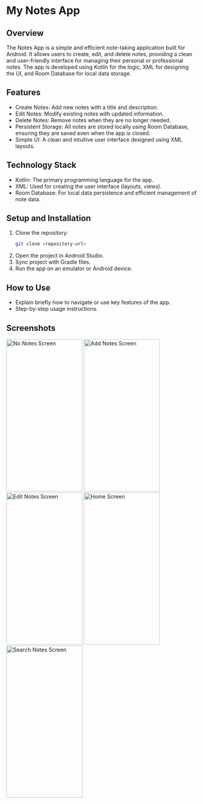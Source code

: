 # My Notes App

## Overview
The Notes App is a simple and efficient note-taking application built for Android. It allows users to create, edit, and delete notes, providing a clean and user-friendly interface for managing their personal or professional notes. The app is developed using Kotlin for the logic, XML for designing the UI, and Room Database for local data storage.

## Features
- Create Notes: Add new notes with a title and description.
- Edit Notes: Modify existing notes with updated information.
- Delete Notes: Remove notes when they are no longer needed.
- Persistent Storage: All notes are stored locally using Room Database, ensuring they are saved even when the app is closed.
- Simple UI: A clean and intuitive user interface designed using XML layouts.

## Technology Stack
- Kotlin: The primary programming language for the app.
- XML: Used for creating the user interface (layouts, views).
- Room Database: For local data persistence and efficient management of note data.

## Setup and Installation
1. Clone the repository:
    ```bash
    git clone <repository-url>
    ```
2. Open the project in Android Studio.
3. Sync project with Gradle files.
4. Run the app on an emulator or Android device.

## How to Use
- Explain briefly how to navigate or use key features of the app.
- Step-by-step usage instructions.

## Screenshots
<img src="https://github.com/user-attachments/assets/682b35d9-3207-4e94-bbc0-dc5ff5a0d8fc" width="200" height="400"  alt="No Notes Screen"/>
<img src="https://github.com/user-attachments/assets/10dbff53-1b11-4c2e-bc21-8c3a380149a3" width="200" height="400"  alt="Add Notes Screen"/>
<img src="https://github.com/user-attachments/assets/40d22fa6-0dd6-4d63-bf15-0b53c676419e" width="200" height="400"  alt="Edit Notes Screen"/>
<img src="https://github.com/user-attachments/assets/ffbf564b-1d79-4c8e-9714-34ac471ce3ed" width="200" height="400"  alt="Home Screen"/>
<img src="https://github.com/user-attachments/assets/df6c9a2e-54d0-4842-b9f9-941d728c2adf" width="200" height="400"  alt="Search Notes Screen"/>
